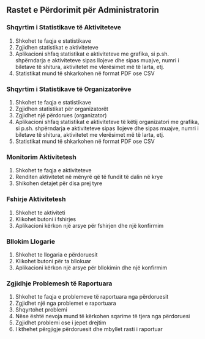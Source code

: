 
## Rastet e Përdorimit për Administratorin

### Shqyrtim i Statistikave të Aktiviteteve

1. Shkohet te faqja e statistikave
2. Zgjidhen statistikat e aktiviteteve
3. Aplikacioni shfaq statistikat e aktiviteteve me grafika, si
   p.sh. shpërndarja e aktiviteteve sipas llojeve dhe sipas muajve,
   numri i biletave të shitura, aktivitetet me vlerësimet më të larta,
   etj.
4. Statistikat mund të shkarkohen në format PDF ose CSV

### Shqyrtim i Statistikave të Organizatorëve

1. Shkohet te faqja e statistikave
2. Zgjidhen statistikat për organizatorët
3. Zgjidhet një përdorues (organizator)
3. Aplikacioni shfaq statistikat e aktiviteteve të këtij organizatori
   me grafika, si p.sh. shpërndarja e aktiviteteve sipas llojeve dhe
   sipas muajve, numri i biletave të shitura, aktivitetet me
   vlerësimet më të larta, etj.
4. Statistikat mund të shkarkohen në format PDF ose CSV

### Monitorim Aktivitetesh

1. Shkohet te faqja e aktiviteteve
2. Renditen aktivitetet në mënyrë që të fundit të dalin në krye
3. Shikohen detajet për disa prej tyre

### Fshirje Aktivitetesh

1. Shkohet te aktiviteti
2. Klikohet butoni i fshirjes
3. Aplikacioni kërkon një arsye për fshirjen dhe një konfirmim

### Bllokim Llogarie

1. Shkohet te llogaria e përdoruesit
2. Klikohet butoni për ta bllokuar
3. Aplikacioni kërkon një arsye për bllokimin dhe një konfirmim

### Zgjidhje Problemesh të Raportuara

1. Shkohet te faqja e problemeve të raportuara nga përdoruesit
2. Zgjidhet një nga problemet e raportuara
3. Shqyrtohet problemi
4. Nëse është nevoja mund të kërkohen sqarime të tjera nga përdoruesi
5. Zgjidhet problemi ose i jepet drejtim
4. I kthehet përgjigje përdoruesit dhe mbyllet rasti i raportuar

